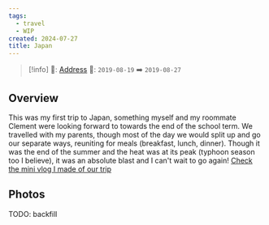 ```yaml
---
tags:
  - travel
  - WIP
created: 2024-07-27
title: Japan
---
```



> [!info]
>📌: [Address]()
>📅: `2019-08-19` ➡️ `2019-08-27`

## Overview

This was my first trip to Japan, something myself and my roommate Clement were looking forward to towards the end of the school term. We travelled with my parents, though most of the day we would split up and go our separate ways, reuniting for meals (breakfast, lunch, dinner). Though it was the end of the summer and the heat was at its peak (typhoon season too I believe), it was an absolute blast and I can't wait to go again! [Check the mini vlog I made of our trip](https://www.youtube.com/watch?v=_tswi3rt5y0)

## Photos

TODO: backfill


